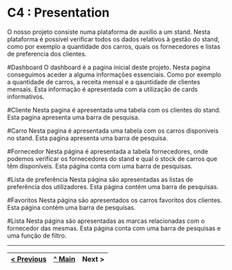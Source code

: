 # C4 : Presentation

O nosso projeto consiste numa plataforma de auxilio a um stand.
Nesta plataforma é possivel verificar todos os dados relativos à gestão do stand, como por exemplo a quantidade dos carros, quais os fornecedores e listas de preferencia dos clientes.

#Dashboard
O dashboard é a pagina inicial deste projeto. Nesta pagina conseguimos aceder a alguma informações essenciais. Como por exemplo a quantidade de carros, a receita mensal e a qauntidade de clientes mensais. Esta informação é apresentada com a utilização de cards informativos.

#Cliente
Nesta pagina é apresentada uma tabela com os clientes do stand. Esta pagina apresenta uma barra de pesquisa.

#Carro
Nesta pagina é apresentada uma tabela com os carros disponiveis no stand. Esta pagina apresenta uma barra de pesquisa.

#Fornecedor
Nesta página é apresentada a tabela fornecedores, onde podemos verificar os fornecedores do stand e qual o stock de carros que têm disponíveis. Esta página conta com uma barra de pesquisas.

#Lista de preferência
Nesta página são apresentadas as listas de preferência dos utilizadores. Esta página contém uma barra de pesquisas.

#Favoritos
Nesta página são apresentados os carros favoritos dos clientes. Esta página contém uma barra de pesquisas.

#Lista
Nesta página são apresentadas as marcas relacionadas com o fornecedor das mesmas. Esta página conta com uma barra de pesquisas e uma função de filtro.



---  
[< Previous](c3.md) | [^ Main](https://github.com/exemploTrabalho/report) | Next >
:--- | :---: | ---: 
